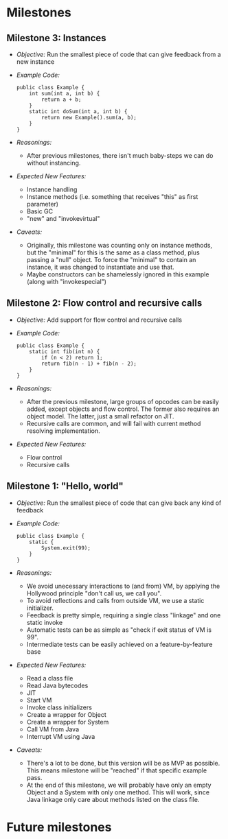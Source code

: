 # Milestones

## Milestone 3: Instances

+   *Objective:* Run the smallest piece of code that can give feedback from a new instance
+   *Example Code:*

        public class Example {
            int sum(int a, int b) {
                return a + b;
            }
            static int doSum(int a, int b) {
                return new Example().sum(a, b);
            }
        }

+   *Reasonings:*
    + After previous milestones, there isn't much baby-steps we can do without instancing.
+   *Expected New Features:*
    + Instance handling
    + Instance methods (i.e. something that receives "this" as first parameter)
    + Basic GC
    + "new" and "invokevirtual"
+   *Caveats:*
    + Originally, this milestone was counting only on instance methods, but the "minimal"
      for this is the same as a class method, plus passing a "null" object. To force the
      "minimal" to contain an instance, it was changed to instantiate and use that.
    + Maybe constructors can be shamelessly ignored in this example (along with "invokespecial")

## Milestone 2: Flow control and recursive calls

+   *Objective:* Add support for flow control and recursive calls
+   *Example Code:*

        public class Example {
            static int fib(int n) {
                if (n < 2) return 1;
                return fib(n - 1) + fib(n - 2);
            }
        }

+   *Reasonings:*
    + After the previous milestone, large groups of opcodes can be easily added, except objects and flow control. The former also requires an object model. The latter, just a small refactor on JIT.
    + Recursive calls are common, and will fail with current method resolving implementation.
+   *Expected New Features:*
    + Flow control
    + Recursive calls

## Milestone 1: "Hello, world"

+   *Objective:* Run the smallest piece of code that can give back any kind of feedback
+   *Example Code:*

        public class Example {
            static {
                System.exit(99);
            }
        }

+   *Reasonings:*
    + We avoid unecessary interactions to (and from) VM, by applying the Hollywood principle "don't call us, we call you".
    + To avoid reflections and calls from outside VM, we use a static initializer. 
    + Feedback is pretty simple, requiring a single class "linkage" and one static invoke
    + Automatic tests can be as simple as "check if exit status of VM is 99".
    + Intermediate tests can be easily achieved on a feature-by-feature base
+   *Expected New Features:*
    + Read a class file
    + Read Java bytecodes
    + JIT
    + Start VM
    + Invoke class initializers
    + Create a wrapper for Object
    + Create a wrapper for System
    + Call VM from Java
    + Interrupt VM using Java
+   *Caveats:*
    + There's a lot to be done, but this version will be as MVP as possible. This means milestone will be "reached" if that specific example pass.
    + At the end of this milestone, we will probably have only an empty Object and a System with only one method. This will work, since Java linkage only care about methods listed on the class file.

# Future milestones

